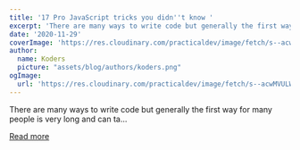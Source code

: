 ```yaml
---
title: '17 Pro JavaScript tricks you didn''t know '
excerpt: 'There are many ways to write code but generally the first way for many people is very long and can ta...'
date: '2020-11-29'
coverImage: 'https://res.cloudinary.com/practicaldev/image/fetch/s--acwMVULW--/c_imagga_scale,f_auto,fl_progressive,h_420,q_auto,w_1000/https://dev-to-uploads.s3.amazonaws.com/i/spey8ehf2hmp6etqufhm.png'
author:
  name: Koders
  picture: "assets/blog/authors/koders.png"
ogImage:
  url: 'https://res.cloudinary.com/practicaldev/image/fetch/s--acwMVULW--/c_imagga_scale,f_auto,fl_progressive,h_420,q_auto,w_1000/https://dev-to-uploads.s3.amazonaws.com/i/spey8ehf2hmp6etqufhm.png'
---
```


There are many ways to write code but generally the first way for many people is very long and can ta...

[Read more](https://dev.to/rahxuls/17-pro-javascript-tricks-you-didn-t-know-5gog)
